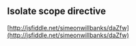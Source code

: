 ## Isolate scope directive
[http://jsfiddle.net/simeonwillbanks/daZfw](http://jsfiddle.net/simeonwillbanks/daZfw)
